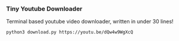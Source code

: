 ### Tiny Youtube Downloader
Terminal based youtube video downloader, written in under 30 lines!
```
python3 download.py https://youtu.be/dQw4w9WgXcQ
```
